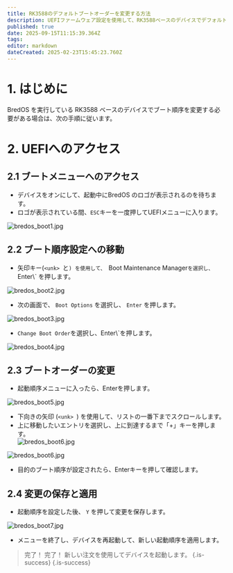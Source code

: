 ```yaml
---
title: RK3588のデフォルトブートオーダーを変更する方法
description: UEFIファームウェア設定を使用して、RK3588ベースのデバイスでデフォルトの起動順序を変更する方法を学びます。
published: true
date: 2025-09-15T11:15:39.364Z
tags:
editor: markdown
dateCreated: 2025-02-23T15:45:23.760Z
---
```


# 1. はじめに

BredOS を実行している RK3588 ベースのデバイスでブート順序を変更する必要がある場合は、次の手順に従います。

# 2. UEFIへのアクセス

## 2.1 ブートメニューへのアクセス

- デバイスをオンにして、起動中にBredOS のロゴが表示されるのを待ちます。
- ロゴが表示されている間、`ESC`キーを一度押してUEFIメニューに入ります。

![bredos_boot1.jpg](/boot_images/bredos_boot1.jpg)

## 2.2 ブート順序設定への移動

- 矢印キー(`<unk> `と`) を使用して、 `Boot Maintenance Manager`を選択し、`Enter\\` を押します。

![bredos_boot2.jpg](/boot_images/bredos_boot2.jpg)

- 次の画面で、 `Boot Options` を選択し、 `Enter` を押します。

![bredos_boot3.jpg](/boot_images/bredos_boot3.jpg)

- `Change Boot Order`を選択し、Enter\\`を押します。

![bredos_boot4.jpg](/boot_images/bredos_boot4.jpg)

## 2.3 ブートオーダーの変更

- 起動順序メニューに入ったら、Enterを押します。

![bredos_boot5.jpg](/boot_images/bredos_boot5.jpg)

- 下向きの矢印 (`<unk> `) を使用して、リストの一番下までスクロールします。
- 上に移動したいエントリを選択し、上に到達するまで「+」キーを押します。\
  ![bredos_boot6.jpg](/boot_images/bredos_boot6.jpg)

![bredos_boot6.jpg](/boot_images/bredos_boot6.jpg)

- 目的のブート順序が設定されたら、Enterキーを押して確認します。

## 2.4 変更の保存と適用

- 起動順序を設定した後、 `Y` を押して変更を保存します。

![bredos_boot7.jpg](/boot_images/bredos_boot7.jpg)

- メニューを終了し、デバイスを再起動して、新しい起動順序を適用します。

> 完了！ 完了！ 新しい注文を使用してデバイスを起動します。
> {.is-success}
> {.is-success}

